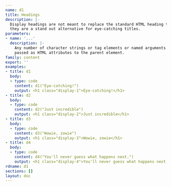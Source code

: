 ```yaml
---
name: d1
title: Headings
description: |-
  Display headings are not meant to replace the standard HTML heading tags,
  they are a stand out alternative for eye-catching titles.
parameters:
- name: '...'
  description: |-
    Any number of character strings or tag elements or named arguments
    passed as HTML attributes to the parent element.
family: content
export: ''
examples:
- title: d1
  body:
  - type: code
    content: d1("Eye-catching!")
    output: <h1 class="display-1">Eye-catching!</h1>
- title: d2
  body:
  - type: code
    content: d2("Just incredible")
    output: <h1 class="display-2">Just incredible</h1>
- title: d3
  body:
  - type: code
    content: d3("Wowie, zowie")
    output: <h1 class="display-3">Wowie, zowie</h1>
- title: d4
  body:
  - type: code
    content: d4("You'll never guess what happens next.")
    output: <h1 class="display-4">You'll never guess what happens next.</h1>
rdname: d1
sections: []
layout: doc
---
```

